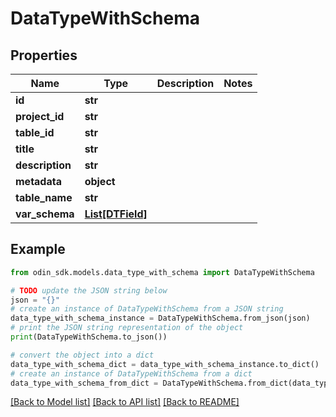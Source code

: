 # DataTypeWithSchema


## Properties

Name | Type | Description | Notes
------------ | ------------- | ------------- | -------------
**id** | **str** |  | 
**project_id** | **str** |  | 
**table_id** | **str** |  | 
**title** | **str** |  | 
**description** | **str** |  | 
**metadata** | **object** |  | 
**table_name** | **str** |  | 
**var_schema** | [**List[DTField]**](DTField.md) |  | 

## Example

```python
from odin_sdk.models.data_type_with_schema import DataTypeWithSchema

# TODO update the JSON string below
json = "{}"
# create an instance of DataTypeWithSchema from a JSON string
data_type_with_schema_instance = DataTypeWithSchema.from_json(json)
# print the JSON string representation of the object
print(DataTypeWithSchema.to_json())

# convert the object into a dict
data_type_with_schema_dict = data_type_with_schema_instance.to_dict()
# create an instance of DataTypeWithSchema from a dict
data_type_with_schema_from_dict = DataTypeWithSchema.from_dict(data_type_with_schema_dict)
```
[[Back to Model list]](../README.md#documentation-for-models) [[Back to API list]](../README.md#documentation-for-api-endpoints) [[Back to README]](../README.md)


